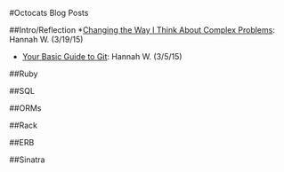 #Octocats Blog Posts

##Intro/Reflection
*[Changing the Way I Think About Complex Problems](http://hannahlw.github.io/blog/2015/04/19/changing-the-way-i-think-about-complex-problems/): Hannah W. (3/19/15)
* [Your Basic Guide to Git](http://hannahlw.github.io/blog/2015/04/05/your-basic-guide-to-git/): Hannah W. (3/5/15)

##Ruby

##SQL

##ORMs

##Rack

##ERB

##Sinatra
